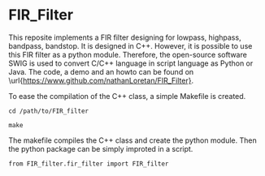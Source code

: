 # FIR_Filter
This reposite implements a FIR filter designing for lowpass, highpass, bandpass, bandstop. It is designed in C++. However, it is possible to use this FIR filter as a python module. Therefore, the open-source software SWIG is used to convert C/C++ language in script language as Python or Java. The code, a demo and an howto can be found on \url{https://www.github.com/nathanLoretan/FIR_Filter}.

To ease the compilation of the C++ class, a simple Makefile is created.

    cd /path/to/FIR_filter
    
    make

The makefile compiles the C++ class and create the python module. Then the python package can be simply improted in a script.
    
    from FIR_filter.fir_filter import FIR_filter

